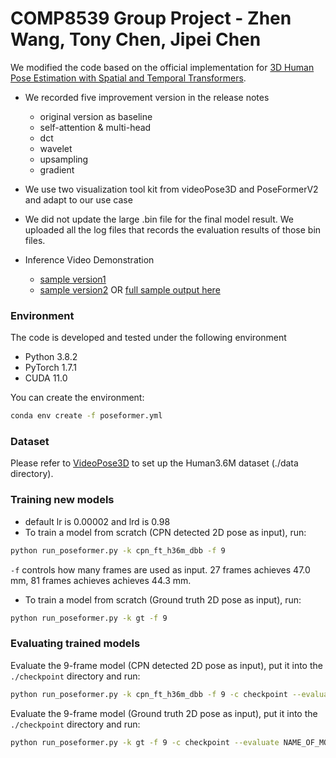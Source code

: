 # COMP8539 Group Project - Zhen Wang, Tony Chen, Jipei Chen

We modified the code based on the official implementation for [3D Human Pose Estimation with Spatial and Temporal Transformers](https://arxiv.org/pdf/2103.10455.pdf).
- We recorded five improvement version in the release notes
  - original version as baseline
  - self-attention & multi-head
  - dct
  - wavelet
  - upsampling
  - gradient
- We use two visualization tool kit from videoPose3D and PoseFormerV2 and adapt to our use case
- We did not update the large .bin file for the final model result. We uploaded all the log files that records the evaluation results of those bin files.

- Inference Video Demonstration 
    - [sample version1](https://github.com/WangZhen-Ryan/PoseFormerV1-COMP8539/blob/main/visualisation/01/data/output.mp4)
    - [sample version2](https://drive.google.com/drive/folders/1R0PXb9Y1ninF9YuRj11Y8vhSPi6su7IZ?usp=sharing) OR [full sample output here](https://drive.google.com/file/d/1eAhh8z3zT72M4_P_pthLMQL8vXvli2w9/view?usp=sharing)

### Environment

The code is developed and tested under the following environment

* Python 3.8.2
* PyTorch 1.7.1
* CUDA 11.0

You can create the environment:
```bash
conda env create -f poseformer.yml
```

### Dataset

 Please refer to [VideoPose3D](https://github.com/facebookresearch/VideoPose3D) to set up the Human3.6M dataset  (./data directory). 

### Training new models

* default lr is 0.00002 and lrd is 0.98
* To train a model from scratch (CPN detected 2D pose as input), run:

```bash
python run_poseformer.py -k cpn_ft_h36m_dbb -f 9
```

`-f` controls how many frames are used as input. 27 frames achieves 47.0 mm, 81 frames achieves achieves 44.3 mm. 

* To train a model from scratch (Ground truth 2D pose as input), run:

```bash
python run_poseformer.py -k gt -f 9
```

### Evaluating trained models

Evaluate the 9-frame model (CPN detected 2D pose as input), put it into the `./checkpoint` directory and run:

```bash
python run_poseformer.py -k cpn_ft_h36m_dbb -f 9 -c checkpoint --evaluate NAME_OF_MODEL.bin
```

Evaluate the 9-frame model (Ground truth 2D pose as input), put it into the `./checkpoint` directory and run:

```bash
python run_poseformer.py -k gt -f 9 -c checkpoint --evaluate NAME_OF_MODEL.bin
```


